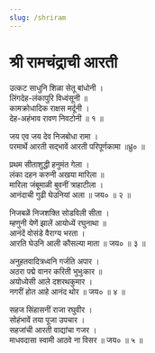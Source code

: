 ```yaml
---
slug: /shriram
---
```

# श्री रामचंद्राची आरती

उत्कट साधुनि शिळा सेतू बांधोनी ।<br />
लिंगदेह-लंकापुरि विध्वंसूनी ॥<br />
कामक्रोधादिक राक्षस मर्दूनी ।<br />
देह-अहंभाव रावण निवटोनी ॥ १ ॥<br />

जय एव जय देव निजबोधा रामा ।<br />
परमार्थे आरती सद्भावें आरती परिपूर्णकामा ॥ध्रु० ॥

प्रथम सीताशुद्धी हनुमंत गेला ।<br />
लंका दहन करुनी अखया मारिला ॥<br />
मारिला जंबूमाळी बुवनीं त्राहाटीला ।<br />
आनंदाची गुढी घेउनियां अला ॥ जय० ॥ २ ॥<br />

निजबळें निजशक्ति सोडविली सीता ।<br />
म्हणुनी येणें झालें आयोध्यें रघुनाथा ॥<br />
आनंदें वोसंडे वैराग्य भरता ।<br />
आरति घेउनि आली कौसल्या माता ॥ जय० ॥ ३ ॥<br />

अनुहतवादित्रध्वनि गर्जति अपार ।<br />
अठरा पद्मे वानर करिती भुभुःकार ॥<br />
अयोध्येसी आले दशरथकुमार ।<br />
नगरीं होत आहे आनंद थोर ॥ जय० ॥ ४ ॥<br />

सहज सिंहासनीं राजा रघुवीर ।<br />
सोहंभावें तया पूजा उपचार ।<br />
सहजांची आरती वाद्यांचा गजर ।<br />
माधवदासा स्वामी आठवे ना विसर ॥ जय० ॥ ५ ॥